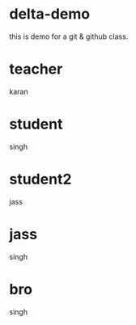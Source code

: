 # delta-demo
this is demo for a git &amp; github class.

# teacher
karan

# student
singh
# student2
jass
# jass
singh
# bro
singh